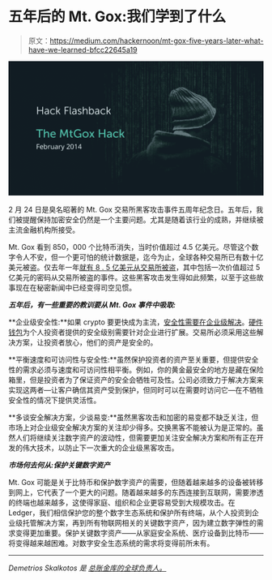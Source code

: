 # 五年后的 Mt. Gox:我们学到了什么

> 原文：<https://medium.com/hackernoon/mt-gox-five-years-later-what-have-we-learned-bfcc22645a19>

![](img/e0b4fa7440109f8e450c8a591fd9fe3d.png)

2 月 24 日是臭名昭著的 Mt. Gox 交易所黑客攻击事件五周年纪念日。五年后，我们被提醒保持加密安全仍然是一个主要问题。尤其是随着该行业的成熟，并继续被主流金融机构所接受。

Mt. Gox 看到 850，000 个比特币消失，当时价值超过 4.5 亿美元。尽管这个数字令人不安，但一个更可怕的统计数据是，迄今为止，全球各种交易所已有数十亿美元被盗。仅去年一年[就有 8 . 5 亿美元从交易所被盗](https://www.coindesk.com/2018-a-record-breaking-year-for-crypto-exchange-hacks)，其中包括一次价值超过 5 亿美元的密码从交易所被盗的事件。这些黑客攻击发生得如此频繁，以至于这些故事现在在秘密新闻中已经变得司空见惯。

***五年后，有一些重要的教训要从 Mt. Gox 事件中吸取:***

**企业级安全性:**如果 crypto 要更快成为主流，[安全性需要在企业级解决](/ledger-on-security-and-blockchain/ledger-vault-nyc-office-brings-crypto-security-to-institutional-investors-ec9ee3445850)。[硬件钱包](/ledger-on-security-and-blockchain/ledger-101-part-1-do-you-really-need-a-hardware-wallet-7f5abbadd945)为个人投资者提供的安全级别需要针对企业进行扩展。交易所必须采用这些解决方案，让投资者放心，他们的资产是安全的。

**平衡速度和可访问性与安全性:**虽然保护投资者的资产至关重要，但提供安全性的需求必须与速度和可访问性相平衡。例如，你的黄金最安全的地方是藏在保险箱里，但是投资者为了保证资产的安全会牺牲可及性。公司必须致力于解决方案来实现这两者—让客户确信其资产受到保护，但同时可以在需要时访问它—在不牺牲安全性的情况下提供灵活性。

**多谈安全解决方案，少谈易变:**虽然黑客攻击和加密的易变都不缺乏关注，但市场上对企业级安全解决方案的关注却少得多。交换黑客不能被认为是正常的。虽然人们将继续关注数字资产的波动性，但需要更加关注安全解决方案和所有正在开发的伟大技术，以防止下一次重大的企业级黑客攻击。

***市场何去何从:保护关键数字资产***

Mt. Gox 可能是关于比特币和保护数字资产的需要，但随着越来越多的设备被转移到网上，它代表了一个更大的问题。随着越来越多的东西连接到互联网，需要渗透的终端也越来越多，这使得家庭、组织和企业更容易受到大规模攻击。在 Ledger，我们相信保护您的整个数字生态系统和保护所有终端，从个人投资到企业级托管解决方案，再到所有物联网相关的关键数字资产，因为建立数字弹性的需求变得更加重要。保护关键数字资产——从家庭安全系统、医疗设备到比特币——将变得越来越困难。对数字安全生态系统的需求将变得前所未有。

___________________________________________________________________

*Demetrios Skalkotos 是* [*总账金库的全球负责人。*](https://www.ledger.com/pages/ledger-vault)